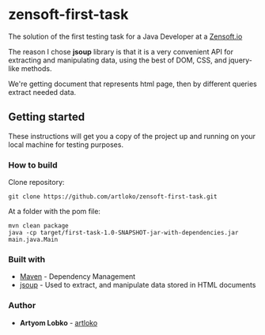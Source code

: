 # zensoft-first-task
The solution of the first testing task for a Java Developer at a [Zensoft.io](https://zensoft.io/)

The reason I chose **jsoup** library is that it is a very convenient API for extracting and manipulating data, using the best of DOM, CSS, and jquery-like methods.

We're getting document that represents html page, then by different queries extract needed data.

## Getting started

These instructions will get you a copy of the project up and running on your local machine for testing purposes.

  ### How to build
  Clone repository:
  ```
  git clone https://github.com/artloko/zensoft-first-task.git
  ```
  
  At a folder with the pom file:
  ```
  mvn clean package
  java -cp target/first-task-1.0-SNAPSHOT-jar-with-dependencies.jar main.java.Main
  ```
  
  ### Built with
  - [Maven](https://maven.apache.org/) - Dependency Management
  - [jsoup](https://jsoup.org/) -  Used to extract, and manipulate data stored in HTML documents
  
  ### Author
  - **Artyom Lobko** - [artloko](https://github.com/artloko)
